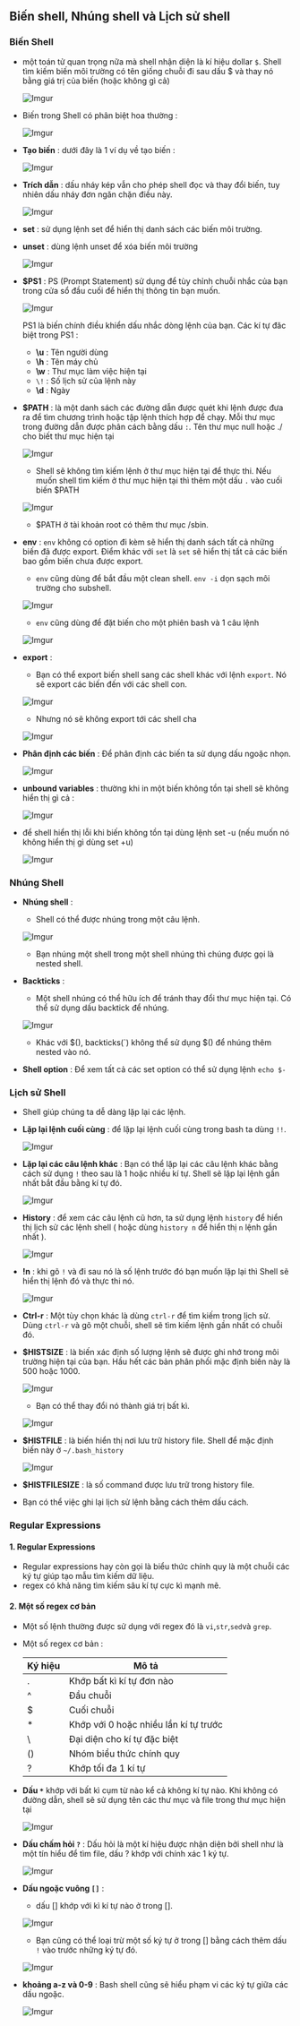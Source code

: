 ﻿## Biến shell, Nhúng shell và Lịch sử shell

### Biến Shell
- một toán tử quan trọng nữa mà shell nhận diện là kí hiệu dollar `$`. Shell tìm kiếm biến môi trường có tên giống chuỗi đi sau dấu $ và thay nó bằng giá trị của biến (hoặc không gì cả)

	![Imgur](https://i.imgur.com/FMCwhAd.png)

- Biến trong Shell có phân biệt hoa thường :

	![Imgur](https://i.imgur.com/OfpUh2j.png)

- **Tạo biến** : dưới đây là 1 ví dụ về tạo biến :

	![Imgur](https://i.imgur.com/ZW1lmH4.png)

- **Trích dẫn** : dấu nháy kép vẫn cho phép shell đọc và thay đổi biến, tuy nhiên dấu nháy đơn ngăn chặn điều này.

	![Imgur](https://i.imgur.com/tCoCQdx.png)

- **set** : sử dụng lệnh set để hiển thị danh sách các biến môi trường.
- **unset** : dùng lệnh unset để xóa biến môi trường

	![Imgur](https://i.imgur.com/VQbknxd.png)

- **$PS1** : PS (Prompt Statement) sử dụng để tùy chỉnh chuỗi nhắc của bạn trong cửa sổ đầu cuối để hiển thị thông tin bạn muốn.

	![Imgur](https://i.imgur.com/Vcqsci6.png)

	PS1 là biến chính điều khiển dấu nhắc dòng lệnh của bạn. Các kí tự đăc biệt trong PS1 :
	
	- **\u** : Tên người dùng
	- **\h** : Tên máy chủ
	- **\w** : Thư mục làm việc hiện tại
	- `\!` : Số lịch sử của lệnh này
	- **\d** : Ngày

- **$PATH** : là một danh sách các đường dẫn được quét khi lệnh được đưa ra để tìm chương trình hoặc tập lệnh thích hợp để chạy. Mỗi thư mục trong đường dẫn được phân cách bằng dấu `:`. Tên thư mục null hoặc ./ cho biết thư mục hiện tại

	![Imgur](https://i.imgur.com/ksnyuA8.png)

	- Shell sẽ không tìm kiếm lệnh ở thư mục hiện tại để thực thi. Nếu muốn shell tìm kiếm ở thư mục hiện tại thì thêm một dấu `.` vào cuối biến $PATH

	![Imgur](https://i.imgur.com/bgD55AZ.png)

	- $PATH ở tài khoản root có thêm thư mục /sbin.

- **env** : `env` không có option đi kèm sẽ hiển thị danh sách tất cả những biến đã được export. Điểm khác với `set` là `set` sẽ hiển thị tất cả các biến bao gồm biến chưa được export.

	- `env` cũng dùng để bắt đầu một clean shell. `env -i` dọn sạch môi trường cho subshell.

	![Imgur](https://i.imgur.com/IPAMQjQ.png)

	- `env` cũng dùng để đặt biến cho một phiên bash và 1 câu lệnh

	![Imgur](https://i.imgur.com/jTwIRF6.png)

- **export** :

	-	Bạn có thể export biến shell sang các shell khác với lệnh `export`. Nó sẽ export các biến đến với các shell con.

	![Imgur](https://i.imgur.com/UTPLNTO.png)

	- Nhưng nó sẽ không export tới các shell cha

	![Imgur](https://i.imgur.com/71Vz4jH.png)

- **Phân định các biến** : Để phân định các biến ta sử dụng dấu ngoặc nhọn.

	![Imgur](https://i.imgur.com/XcQrSmF.png)

- **unbound variables** : thường khi in một biến không tồn tại shell sẽ không hiển thị gì cả :

	![Imgur](https://i.imgur.com/VSSNZA1.png)

- để shell hiển thị lỗi khi biến không tồn tại dùng lệnh set -u (nếu muốn nó không hiển thị gì dùng set +u)

	![Imgur](https://i.imgur.com/exrSlZm.png)


### Nhúng Shell
- **Nhúng shell** :

	- Shell có thể được nhúng trong một câu lệnh.

	![Imgur](https://i.imgur.com/cYjR4rt.png)

	- Bạn nhúng một shell trong một shell nhúng thì chúng được gọi là nested shell.

- **Backticks** :

	- Một shell nhúng có thể hữu ích để tránh thay đổi thư mục hiện tại. Có thể sử dụng dấu backtick để nhúng.

	![Imgur](https://i.imgur.com/HhlIl6M.png)

	- Khác với $(), backticks(`) không thể sử dụng $() để nhúng thêm nested vào nó.
	
- **Shell option** : Để xem tất cả các set option có thể sử dụng lệnh `echo $-`

### Lịch sử Shell
- Shell giúp chúng ta dễ dàng lặp lại các lệnh.
- **Lặp lại lệnh cuối cùng** : để lặp lại lệnh cuối cùng trong bash ta dùng `!!`.

	![Imgur](https://i.imgur.com/446vgIN.png)

- **Lặp lại các câu lệnh khác** : Bạn có thể lặp lại các câu lệnh khác bằng cách sử dụng `!`  theo sau là 1 hoặc nhiều kí tự. Shell sẽ lặp lại lệnh gần nhất bắt đầu bằng kí tự đó.

	![Imgur](https://i.imgur.com/e1HBUqB.png)

- **History** : để xem các câu lệnh cũ hơn, ta sử dụng lệnh `history` để hiển thị lịch sử các lệnh shell ( hoặc dùng `history n` để hiển thị `n` lệnh gần nhất ).

	![Imgur](https://i.imgur.com/6OL7cwW.png)

- **!n** : khi gõ `!` và đi sau nó là số lệnh trước đó bạn muốn lặp lại thì Shell sẽ hiển thị lệnh đó và thực thi nó.

	![Imgur](https://i.imgur.com/Kyr9flU.png)

- **Ctrl-r** : Một tùy chọn khác là dùng `ctrl-r` để tìm kiếm trong lịch sử. Dùng `ctrl-r` và gõ một chuỗi, shell sẽ tìm kiếm lệnh gần nhất có chuỗi đó.

- **$HISTSIZE** : là biến xác định số lượng lệnh sẽ được ghi nhớ trong môi trường hiện tại của bạn. Hầu hết các bản phân phối mặc định biến này là 500 hoặc 1000.

	![Imgur](https://i.imgur.com/WI6LzTn.png)
	
	- Bạn có thể thay đổi nó thành giá trị bất kì.

	![Imgur](https://i.imgur.com/rMndEKV.png)

- **$HISTFILE** : là biến hiển thị nơi lưu trữ history file. Shell để mặc định biến này ở `~/.bash_history`

	![Imgur](https://i.imgur.com/GbVIETa.png)

- **$HISTFILESIZE** : là số command được lưu trữ trong history file.
	
- Bạn có thể việc ghi lại lịch sử lệnh bằng cách thêm dấu cách.


### Regular Expressions
#### 1. Regular Expressions
- Regular expressions hay còn gọi là biểu thức chính quy là một chuỗi các ký tự giúp tạo mẫu tìm kiếm dữ liệu.
- regex có khả năng tìm kiếm sâu kí tự cực kì mạnh mẽ.

#### 2. Một số regex cơ bản
- Một số lệnh thường được sử dụng với regex đó là `vi`,`str`,`sed`và `grep`.
- Một số regex cơ bản :
	
	| Ký hiệu |Mô tả  |
	|--|--|
	| . | Khớp bất kì kí tự đơn nào |
	|^ | Đầu chuỗi
	|$| Cuối chuỗi
	|* | Khớp với 0 hoặc nhiều lần kí tự trước |
	|\ | Đại diện cho kí tự đặc biệt
	|()|Nhóm biểu thức chính quy|
	|?| Khớp tối đa 1 kí tự |

- **Dấu `*`** khớp với bất kì cụm từ nào kể cả không kí tự nào. Khi không có đường dẫn, shell sẽ sử dụng tên các thư mục và file trong thư mục hiện tại

	![Imgur](https://i.imgur.com/ehtry8h.png)

- **Dấu chấm hỏi `?`** : Dấu hỏi là một kí hiệu được nhận diện bởi shell như là một tín hiểu để tìm file, dấu ? khớp với chính xác 1 ký tự.

	![Imgur](https://i.imgur.com/Ni2FZWg.png)

- **Dấu ngoặc vuông `[]`** : 
	- dấu [] khớp với kì kí tự nào ở trong [].

	![Imgur](https://i.imgur.com/SzLrfEe.png)

	- Bạn cũng có thể loại trừ một số ký tự ở trong [] bằng cách thêm dấu `!` vào trước những ký tự đó.

	![Imgur](https://i.imgur.com/KYBDyco.png)
	
- **khoảng a-z và 0-9** : Bash shell cũng sẽ hiểu phạm vi các ký tự giữa các dấu ngoặc.

	![Imgur](https://i.imgur.com/BG8artd.png)

